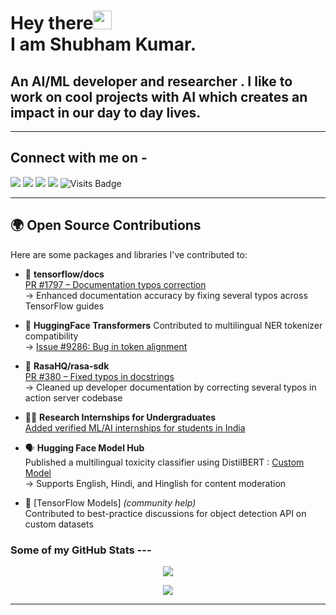# Hey there<img src="https://raw.githubusercontent.com/arnoob16/arnoob16/master/wave.gif" width="30px"><br>I am Shubham Kumar.

## An AI/ML developer and researcher . I like to work on cool projects with AI which creates an impact in our day to day lives.


---

## Connect with me on - 
[<img src="https://img.shields.io/badge/linkedin-%230077B5.svg?&style=for-the-badge&logo=linkedin&logoColor=white"/>](https://www.linkedin.com/in/shubham-kumar-7b0a5a16a/) 
[<img src ="https://img.shields.io/badge/Email-Here-%23E4405F.svg?&style=for-the-badge&logo=&logoColor=white%22">](mailto:contactshubhamkr2091@gmail.com)
[<img src ="https://img.shields.io/badge/Download-Resume-AA00FF.svg?&style=for-the-badge&logo=docusign&logoColor=white%22">](https://drive.google.com/file/d/19EdbJdYJbt_DVixqt9Dkl98Rd8x9p7sd/view?usp=drivesdk)
[<img src ="https://img.shields.io/badge/Website-AD-%231877F2.svg?&style=for-the-badge&logo=&logoColor=white%22">](https://shubham2091.herokuapp.com/)  ![Visits Badge](https://badges.pufler.dev/visits/zyberg2091/zyberg2091?style=for-the-badge)

---

## 🌍 Open Source Contributions

Here are some packages and libraries I've contributed to:

- 📝 **tensorflow/docs**  
  [PR #1797 – Documentation typos correction](https://github.com/tensorflow/docs/pull/1797)  
  → Enhanced documentation accuracy by fixing several typos across TensorFlow guides
  
- 🧠 **HuggingFace Transformers**
  Contributed to multilingual NER tokenizer compatibility  
  → [Issue #9286: Bug in token alignment](https://github.com/huggingface/transformers/issues/9286)

- 💬 **RasaHQ/rasa-sdk**  
  [PR #380 – Fixed typos in docstrings](https://github.com/RasaHQ/rasa-sdk/pull/380)  
  → Cleaned up developer documentation by correcting several typos in action server codebase

- 🧑‍🎓 **Research Internships for Undergraduates**  
  [Added verified ML/AI internships for students in India](https://github.com/himahuja/Research-Internships-for-Undergraduates)

- 🗣️ **Hugging Face Model Hub**  
  Published a multilingual toxicity classifier using DistilBERT : [Custom Model](https://huggingface.co/zyberg2091/distilbert-base-multilingual-toxicity-classifier) <br>
  → Supports English, Hindi, and Hinglish for content moderation 

- 🧮 [TensorFlow Models] *(community help)*  
  Contributed to best-practice discussions for object detection API on custom datasets

### Some of my GitHub Stats	---
<p align=center>
     <img src="https://github-readme-stats.vercel.app/api?username=zyberg2091&count_private=true&hide=stars,issues&show_icons=true"/>
</p>
 
<p align=center>    	
    <img src="https://github-readme-streak-stats.herokuapp.com/?user=zyberg2091"/>
</p>

---

